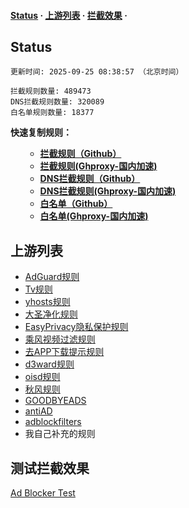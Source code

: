 <h4>
    <a href="#a">Status</a>
  <span> · </span>
    <a href="#b">上游列表</a>
  <span> · </span>
    <a href="#c">拦截效果</a>
  <span> · </span>

</div>

<h2 id="a">Status</h2>

```
更新时间: 2025-09-25 08:38:57 （北京时间） 

拦截规则数量: 489473 
DNS拦截规则数量: 320089 
白名单规则数量: 18377 
```

**快速复制规则：**
<ul>

- **[拦截规则（Github）](https://raw.githubusercontent.com/QSDR2s1d/Ad_Rules/master/rules.txt)**
- **[拦截规则(Ghproxy-国内加速)](https://ghfast.top/raw.githubusercontent.com/QSDR2s1d/Ad_Rules/master/rules.txt)**
- **[DNS拦截规则（Github）](https://raw.githubusercontent.com/QSDR2s1d/Ad_Rules/master/dns.txt)**
- **[DNS拦截规则(Ghproxy-国内加速)](https://ghfast.top/raw.githubusercontent.com/QSDR2s1d/Ad_Rules/master/dns.txt)**
- **[白名单（Github）](https://raw.githubusercontent.com/QSDR2s1d/Ad_Rules/master/allow.txt)**
- **[白名单(Ghproxy-国内加速)](https://ghfast.top/raw.githubusercontent.com/QSDR2s1d/Ad_Rules/master/allow.txt)**

</ul>

<h2 id="b">上游列表</h2>

- [AdGuard规则](https://github.com/AdguardTeam/AdguardFilters)
- [Tv规则](https://perflyst.github.io/PiHoleBlocklist/SmartTV-AGH.txt)
- [yhosts规则](https://raw.githubusercontent.com/VeleSila/yhosts/master/hosts)
- [大圣净化规则](https://raw.githubusercontent.com/jdlingyu/ad-wars/master/hosts)
- [EasyPrivacy隐私保护规则](https://easylist-downloads.adblockplus.org/easyprivacy.txt)
- [乘风视频过滤规则](https://raw.githubusercontent.com/xinggsf/Adblock-Plus-Rule/master/mv.txt)
- [去APP下载提示规则](https://raw.githubusercontent.com/Noyllopa/NoAppDownload/master/NoAppDownload.txt)
- [d3ward规则](https://raw.githubusercontent.com/d3ward/toolz/master/src/d3host.adblock)
- [oisd规则](https://small.oisd.nl/)
- [秋风规则](https://raw.githubusercontent.com/TG-Twilight/AWAvenue-Ads-Rule/main/AWAvenue-Ads-Rule.txt)
- [GOODBYEADS](https://github.com/8680/GOODBYEADS)
- [antiAD](https://github.com/privacy-protection-tools/anti-AD)
- [adblockfilters](https://github.com/217heidai/adblockfilters)
- 我自己补充的规则

<h2 id="c">测试拦截效果</h2>

[Ad Blocker Test](https://d3ward.github.io/toolz/adblock.html)
